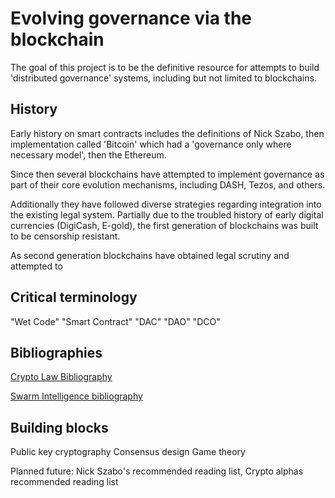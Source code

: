 Evolving governance via the blockchain
======================

The goal of this project is to be the definitive resource for attempts to build 'distributed governance' systems, including but not limited to blockchains.

## History

Early history on smart contracts includes the definitions of Nick Szabo, then implementation called 'Bitcoin' which had a 'governance only where necessary model', then the Ethereum.

Since then several blockchains have attempted to implement governance as part of their core evolution mechanisms, including DASH, Tezos, and others.

Additionally they have followed diverse strategies regarding integration into the existing legal system. Partially due to the troubled history of early digital currencies (DigiCash, E-gold), the first generation of blockchains was built to be censorship resistant.

As second generation blockchains have obtained legal scrutiny and attempted to

## Critical terminology

"Wet Code"
"Smart Contract"
"DAC"
"DAO"
"DCO"

## Bibliographies

[Crypto Law Bibliography](biblios/cryptolaw_biblio.md)

[Swarm Intelligence bibliography](biblios/swarm_systems.md)

## Building blocks

Public key cryptography
Consensus design
Game theory

Planned future: Nick Szabo's recommended reading list, Crypto alphas recommended reading list
